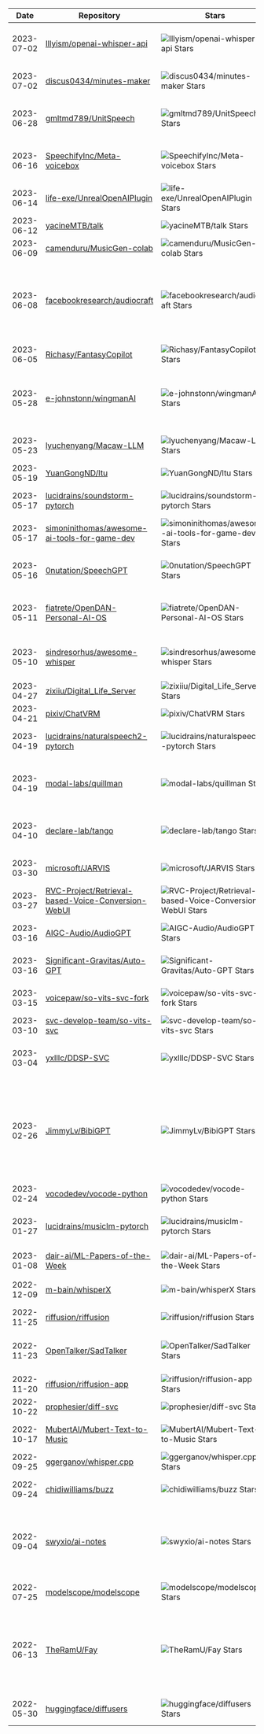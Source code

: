 | Date | Repository | Stars | tags |  Description  |
|------------|---------|-------|-------------|-------------|
| 2023-07-02 | [Illyism/openai-whisper-api](https://github.com/Illyism/openai-whisper-api) | ![Illyism/openai-whisper-api Stars](https://img.shields.io/github/stars/Illyism/openai-whisper-api.svg?label=&style=flat-square) | 🎵🔨 | OpenAI Whisper API based on Node.js / Bun.sh in a Docker Container + Google Cloud Run Example |
| 2023-07-02 | [discus0434/minutes-maker](https://github.com/discus0434/minutes-maker) | ![discus0434/minutes-maker Stars](https://img.shields.io/github/stars/discus0434/minutes-maker.svg?label=&style=flat-square) | 🔠🎵📱 | A web app that automatically generates transcripts and summaries of meetings or lectures. |
| 2023-06-28 | [gmltmd789/UnitSpeech](https://github.com/gmltmd789/UnitSpeech) | ![gmltmd789/UnitSpeech Stars](https://img.shields.io/github/stars/gmltmd789/UnitSpeech.svg?label=&style=flat-square) | 🎵🚌2️⃣ | An official implementation of "UnitSpeech: Speaker-adaptive Speech Synthesis with Untranscribed Data" |
| 2023-06-16 | [SpeechifyInc/Meta-voicebox](https://github.com/SpeechifyInc/Meta-voicebox) | ![SpeechifyInc/Meta-voicebox Stars](https://img.shields.io/github/stars/SpeechifyInc/Meta-voicebox.svg?label=&style=flat-square) | 🎵2️⃣ | Implementation of Meta-Voicebox : The first generative AI model for speech to generalize across tasks with state-of-the-art performance. |
| 2023-06-14 | [life-exe/UnrealOpenAIPlugin](https://github.com/life-exe/UnrealOpenAIPlugin) | ![life-exe/UnrealOpenAIPlugin Stars](https://img.shields.io/github/stars/life-exe/UnrealOpenAIPlugin.svg?label=&style=flat-square) | 🔠🖼️🎵📱 | This plugin is a comprehensive Unreal Engine wrapper for the OpenAI API. |
| 2023-06-12 | [yacineMTB/talk](https://github.com/yacineMTB/talk) | ![yacineMTB/talk Stars](https://img.shields.io/github/stars/yacineMTB/talk.svg?label=&style=flat-square) | 🎵🔨 | Let's make sand talk |
| 2023-06-09 | [camenduru/MusicGen-colab](https://github.com/camenduru/MusicGen-colab) | ![camenduru/MusicGen-colab Stars](https://img.shields.io/github/stars/camenduru/MusicGen-colab.svg?label=&style=flat-square) | 🎵📝 |  |
| 2023-06-08 | [facebookresearch/audiocraft](https://github.com/facebookresearch/audiocraft) | ![facebookresearch/audiocraft Stars](https://img.shields.io/github/stars/facebookresearch/audiocraft.svg?label=&style=flat-square) | 🎵🚌2️⃣ | Audiocraft is a library for audio processing and generation with deep learning. It features the state-of-the-art EnCodec audio compressor / tokenizer, along with MusicGen, a simple and controllable music generation LM with textual and melodic conditioning. |
| 2023-06-05 | [Richasy/FantasyCopilot](https://github.com/Richasy/FantasyCopilot) | ![Richasy/FantasyCopilot Stars](https://img.shields.io/github/stars/Richasy/FantasyCopilot.svg?label=&style=flat-square) | 🔠🖼️🎵🔨 | A new-age AI desktop tool |
| 2023-05-28 | [e-johnstonn/wingmanAI](https://github.com/e-johnstonn/wingmanAI) | ![e-johnstonn/wingmanAI Stars](https://img.shields.io/github/stars/e-johnstonn/wingmanAI.svg?label=&style=flat-square) | 🔠🎵📱 | Real-time transcription of audio, integrated with ChatGPT for interactive use. Save, load, and append transcripts for effective context management in conversations. |
| 2023-05-23 | [lyuchenyang/Macaw-LLM](https://github.com/lyuchenyang/Macaw-LLM) | ![lyuchenyang/Macaw-LLM Stars](https://img.shields.io/github/stars/lyuchenyang/Macaw-LLM.svg?label=&style=flat-square) | 🔠🖼️🎵⛽🚌2️⃣ | Macaw-LLM: Multi-Modal Language Modeling with Image, Video, Audio, and Text Integration |
| 2023-05-19 | [YuanGongND/ltu](https://github.com/YuanGongND/ltu) | ![YuanGongND/ltu Stars](https://img.shields.io/github/stars/YuanGongND/ltu.svg?label=&style=flat-square) | 🔠🎵2️⃣ | Github Repo for Paper "Listen, Think, and Understand". |
| 2023-05-17 | [lucidrains/soundstorm-pytorch](https://github.com/lucidrains/soundstorm-pytorch) | ![lucidrains/soundstorm-pytorch Stars](https://img.shields.io/github/stars/lucidrains/soundstorm-pytorch.svg?label=&style=flat-square) | 🎵2️⃣ | Implementation of SoundStorm, Efficient Parallel Audio Generation from Google Deepmind, in Pytorch |
| 2023-05-17 | [simoninithomas/awesome-ai-tools-for-game-dev](https://github.com/simoninithomas/awesome-ai-tools-for-game-dev) | ![simoninithomas/awesome-ai-tools-for-game-dev Stars](https://img.shields.io/github/stars/simoninithomas/awesome-ai-tools-for-game-dev.svg?label=&style=flat-square) | 🔠🖼️🎵🎥📝 | A curated list of awesome AI tools for game developers |
| 2023-05-16 | [0nutation/SpeechGPT](https://github.com/0nutation/SpeechGPT) | ![0nutation/SpeechGPT Stars](https://img.shields.io/github/stars/0nutation/SpeechGPT.svg?label=&style=flat-square) | 🔠🎵⛽🚌2️⃣ | SpeechGPT: Empowering Large Language Models with Intrinsic Cross-Modal Conversational Abilities.  |
| 2023-05-11 | [fiatrete/OpenDAN-Personal-AI-OS](https://github.com/fiatrete/OpenDAN-Personal-AI-OS) | ![fiatrete/OpenDAN-Personal-AI-OS Stars](https://img.shields.io/github/stars/fiatrete/OpenDAN-Personal-AI-OS.svg?label=&style=flat-square) | 🔠🖼️🎵🔨 | OpenDAN is an open source Personal AI OS , which consolidates various AI modules in one place for your personal use. |
| 2023-05-10 | [sindresorhus/awesome-whisper](https://github.com/sindresorhus/awesome-whisper) | ![sindresorhus/awesome-whisper Stars](https://img.shields.io/github/stars/sindresorhus/awesome-whisper.svg?label=&style=flat-square) | 🎵📝 | 🔊 Awesome list for Whisper — an open-source AI-powered speech recognition system developed by OpenAI |
| 2023-04-27 | [zixiiu/Digital_Life_Server](https://github.com/zixiiu/Digital_Life_Server) | ![zixiiu/Digital_Life_Server Stars](https://img.shields.io/github/stars/zixiiu/Digital_Life_Server.svg?label=&style=flat-square) | 🔠🎵📱 | Yet another voice assistant, but alive. |
| 2023-04-21 | [pixiv/ChatVRM](https://github.com/pixiv/ChatVRM) | ![pixiv/ChatVRM Stars](https://img.shields.io/github/stars/pixiv/ChatVRM.svg?label=&style=flat-square) | 🔠🎵📱 |  |
| 2023-04-19 | [lucidrains/naturalspeech2-pytorch](https://github.com/lucidrains/naturalspeech2-pytorch) | ![lucidrains/naturalspeech2-pytorch Stars](https://img.shields.io/github/stars/lucidrains/naturalspeech2-pytorch.svg?label=&style=flat-square) | 🎵2️⃣ | Implementation of Natural Speech 2, Zero-shot Speech and Singing Synthesizer, in Pytorch |
| 2023-04-19 | [modal-labs/quillman](https://github.com/modal-labs/quillman) | ![modal-labs/quillman Stars](https://img.shields.io/github/stars/modal-labs/quillman.svg?label=&style=flat-square) | 🔠🎵🔨 | A chat app that transcribes audio in real-time, streams back a response from a language model, and synthesizes this response as natural-sounding speech. |
| 2023-04-10 | [declare-lab/tango](https://github.com/declare-lab/tango) | ![declare-lab/tango Stars](https://img.shields.io/github/stars/declare-lab/tango.svg?label=&style=flat-square) | 🔠🎵🚌2️⃣ | Codes and Model of the paper "Text-to-Audio Generation using Instruction Tuned LLM and Latent Diffusion Model" |
| 2023-03-30 | [microsoft/JARVIS](https://github.com/microsoft/JARVIS) | ![microsoft/JARVIS Stars](https://img.shields.io/github/stars/microsoft/JARVIS.svg?label=&style=flat-square) | 🔠🖼️🎵📱 | JARVIS, a system to connect LLMs with ML community. Paper: https://arxiv.org/pdf/2303.17580.pdf |
| 2023-03-27 | [RVC-Project/Retrieval-based-Voice-Conversion-WebUI](https://github.com/RVC-Project/Retrieval-based-Voice-Conversion-WebUI) | ![RVC-Project/Retrieval-based-Voice-Conversion-WebUI Stars](https://img.shields.io/github/stars/RVC-Project/Retrieval-based-Voice-Conversion-WebUI.svg?label=&style=flat-square) | 🎵🔨 | Voice data <= 10 mins can also be used to train a good VC model! |
| 2023-03-16 | [AIGC-Audio/AudioGPT](https://github.com/AIGC-Audio/AudioGPT) | ![AIGC-Audio/AudioGPT Stars](https://img.shields.io/github/stars/AIGC-Audio/AudioGPT.svg?label=&style=flat-square) | 🔠🎵🚌 | AudioGPT: Understanding and Generating Speech, Music, Sound, and Talking Head |
| 2023-03-16 | [Significant-Gravitas/Auto-GPT](https://github.com/Significant-Gravitas/Auto-GPT) | ![Significant-Gravitas/Auto-GPT Stars](https://img.shields.io/github/stars/Significant-Gravitas/Auto-GPT.svg?label=&style=flat-square) | 🔠🖼️🎵📱 | An experimental open-source attempt to make GPT-4 fully autonomous. |
| 2023-03-15 | [voicepaw/so-vits-svc-fork](https://github.com/voicepaw/so-vits-svc-fork) | ![voicepaw/so-vits-svc-fork Stars](https://img.shields.io/github/stars/voicepaw/so-vits-svc-fork.svg?label=&style=flat-square) | 🎵🚌2️⃣ | so-vits-svc fork with realtime support, improved interface and more features. |
| 2023-03-10 | [svc-develop-team/so-vits-svc](https://github.com/svc-develop-team/so-vits-svc) | ![svc-develop-team/so-vits-svc Stars](https://img.shields.io/github/stars/svc-develop-team/so-vits-svc.svg?label=&style=flat-square) | 🎵🚌2️⃣ | SoftVC VITS Singing Voice Conversion |
| 2023-03-04 | [yxlllc/DDSP-SVC](https://github.com/yxlllc/DDSP-SVC) | ![yxlllc/DDSP-SVC Stars](https://img.shields.io/github/stars/yxlllc/DDSP-SVC.svg?label=&style=flat-square) | 🎵⛽🚌2️⃣ | Real-time end-to-end singing voice conversion system based on DDSP (Differentiable Digital Signal Processing) |
| 2023-02-26 | [JimmyLv/BibiGPT](https://github.com/JimmyLv/BibiGPT) | ![JimmyLv/BibiGPT Stars](https://img.shields.io/github/stars/JimmyLv/BibiGPT.svg?label=&style=flat-square) | 🔠🎵🎥📱 | BibiGPT · 1-Click AI Summary for Audio/Video & Chat with Learning Content: Bilibili \| YouTube \| Tweet丨TikTok丨Local files \| Websites丨Podcasts \| Meetings \| Lectures, etc. 音视频内容 AI 一键总结 & 对话：哔哩哔哩丨YouTube丨推特丨小红书丨抖音丨网页丨播客丨会议丨本地文件等 (原 BiliGPT 省流神器 & 课代表) |
| 2023-02-24 | [vocodedev/vocode-python](https://github.com/vocodedev/vocode-python) | ![vocodedev/vocode-python Stars](https://img.shields.io/github/stars/vocodedev/vocode-python.svg?label=&style=flat-square) | 🔠🎵📱 | 🤖 Build voice-based LLM agents. Modular + open source. |
| 2023-01-27 | [lucidrains/musiclm-pytorch](https://github.com/lucidrains/musiclm-pytorch) | ![lucidrains/musiclm-pytorch Stars](https://img.shields.io/github/stars/lucidrains/musiclm-pytorch.svg?label=&style=flat-square) | 🎵🚌2️⃣✂️ | Implementation of MusicLM, Google's new SOTA model for music generation using attention networks, in Pytorch |
| 2023-01-08 | [dair-ai/ML-Papers-of-the-Week](https://github.com/dair-ai/ML-Papers-of-the-Week) | ![dair-ai/ML-Papers-of-the-Week Stars](https://img.shields.io/github/stars/dair-ai/ML-Papers-of-the-Week.svg?label=&style=flat-square) | 🔠🖼️🎵🎥📝 | 🔥Highlighting the top ML papers every week. |
| 2022-12-09 | [m-bain/whisperX](https://github.com/m-bain/whisperX) | ![m-bain/whisperX Stars](https://img.shields.io/github/stars/m-bain/whisperX.svg?label=&style=flat-square) | 🎵📱 | WhisperX:  Automatic Speech Recognition with Word-level Timestamps (& Diarization) |
| 2022-11-25 | [riffusion/riffusion](https://github.com/riffusion/riffusion) | ![riffusion/riffusion Stars](https://img.shields.io/github/stars/riffusion/riffusion.svg?label=&style=flat-square) | 🖼️🎵📱 | Stable diffusion for real-time music generation |
| 2022-11-23 | [OpenTalker/SadTalker](https://github.com/OpenTalker/SadTalker) | ![OpenTalker/SadTalker Stars](https://img.shields.io/github/stars/OpenTalker/SadTalker.svg?label=&style=flat-square) | 🖼️🎵🎥🚌2️⃣ | [CVPR 2023] SadTalker：Learning Realistic 3D Motion Coefficients for Stylized Audio-Driven Single Image Talking Face Animation |
| 2022-11-20 | [riffusion/riffusion-app](https://github.com/riffusion/riffusion-app) | ![riffusion/riffusion-app Stars](https://img.shields.io/github/stars/riffusion/riffusion-app.svg?label=&style=flat-square) | 🖼️🎵📱 | Stable diffusion for real-time music generation (web app) |
| 2022-10-22 | [prophesier/diff-svc](https://github.com/prophesier/diff-svc) | ![prophesier/diff-svc Stars](https://img.shields.io/github/stars/prophesier/diff-svc.svg?label=&style=flat-square) | 🎵🚌2️⃣ | Singing Voice Conversion via diffusion model |
| 2022-10-17 | [MubertAI/Mubert-Text-to-Music](https://github.com/MubertAI/Mubert-Text-to-Music) | ![MubertAI/Mubert-Text-to-Music Stars](https://img.shields.io/github/stars/MubertAI/Mubert-Text-to-Music.svg?label=&style=flat-square) | 🔠🎵🎥📝 | A simple notebook demonstrating prompt-based music generation via Mubert API |
| 2022-09-25 | [ggerganov/whisper.cpp](https://github.com/ggerganov/whisper.cpp) | ![ggerganov/whisper.cpp Stars](https://img.shields.io/github/stars/ggerganov/whisper.cpp.svg?label=&style=flat-square) | 🎵🚌✂️ | Port of OpenAI's Whisper model in C/C++ |
| 2022-09-24 | [chidiwilliams/buzz](https://github.com/chidiwilliams/buzz) | ![chidiwilliams/buzz Stars](https://img.shields.io/github/stars/chidiwilliams/buzz.svg?label=&style=flat-square) | 🔠🎵📱 | Buzz transcribes and translates audio offline on your personal computer. Powered by OpenAI's Whisper. |
| 2022-09-04 | [swyxio/ai-notes](https://github.com/swyxio/ai-notes) | ![swyxio/ai-notes Stars](https://img.shields.io/github/stars/swyxio/ai-notes.svg?label=&style=flat-square) | 🔠🖼️🎵🎥📝 | notes for software engineers getting up to speed on new AI developments. Serves as datastore for https://latent.space writing, and product brainstorming, but has cleaned up canonical references under the /Resources folder. |
| 2022-07-25 | [modelscope/modelscope](https://github.com/modelscope/modelscope) | ![modelscope/modelscope Stars](https://img.shields.io/github/stars/modelscope/modelscope.svg?label=&style=flat-square) | 🔠🖼️🎵2️⃣ | ModelScope: bring the notion of Model-as-a-Service to life. |
| 2022-06-13 | [TheRamU/Fay](https://github.com/TheRamU/Fay) | ![TheRamU/Fay Stars](https://img.shields.io/github/stars/TheRamU/Fay.svg?label=&style=flat-square) | 🔠🎵📱 | Fay是一个完整的开源项目，包含Fay控制器及数字人模型，可灵活组合出不同的应用场景：虚拟主播、现场推销货、商品导购、语音助理、远程语音助理、数字人互动、数字人面试官及心理测评、贾维斯、Her。 开源项目，非产品试用！！！ |
| 2022-05-30 | [huggingface/diffusers](https://github.com/huggingface/diffusers) | ![huggingface/diffusers Stars](https://img.shields.io/github/stars/huggingface/diffusers.svg?label=&style=flat-square) | 🖼️🎵2️⃣📝 | 🤗 Diffusers: State-of-the-art diffusion models for image and audio generation in PyTorch |
